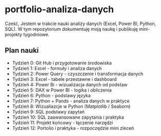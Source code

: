 # portfolio-analiza-danych

Cześć,
Jestem w trakcie nauki analizy danych (Excel, Power BI, Python, SQL).
W tym repozytorium dokumentuję moją naukę i publikuję mini-projekty tygodniowe.

## Plan nauki 
- Tydzień 0: Git Hub i przygotowanie środowiska
- Tydzień 1: Excel - formuły i analiza danych
- Tydzień 2: Power Query - czyszczenie i transformacja danych
- Tydzień 3: Excel - tabele przestawne i dashboard
- Tydzień 4: Power Bi - wizualizacja danych od podstaw
- Tydzień 5: DAX w Power BI - logika i obliczenia
- Tydzień 6: Python - podstawy języka
- Tydzień 7: Python + Pands - analiza danych w praktyce
- Tydzień 8: Wizualiazcje w Python (Matplotlib / Seaborn)
- Tydzień 9: SQL podstawy zapytań
- Tydzień 10: SQL zaawansowane zapytania i praktyka
- Tydzień 11: Projekt końcowy - łączenie narzędzi
- Tydzień 12: Portolio i praktyka - rozpoczędzie mini zleceń
